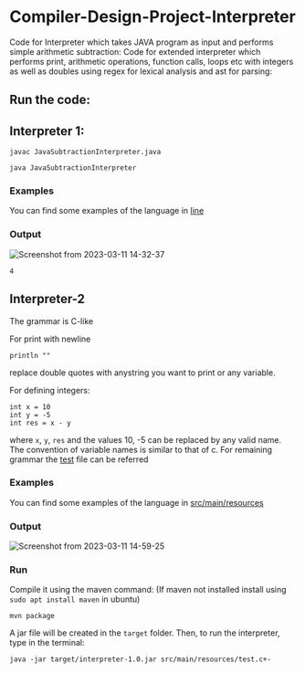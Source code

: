 # Compiler-Design-Project-Interpreter

Code for Interpreter which takes JAVA program as input and performs simple arithmetic subtraction: 
Code for extended interpreter which performs print, arithmetic operations, function calls, loops etc with integers as well as doubles using regex for lexical analysis and ast for parsing: 

## Run the code:
## Interpreter 1:
```
javac JavaSubtractionInterpreter.java
```
```
java JavaSubtractionInterpreter
```
### Examples 
You can find some examples of the language in [line](https://github.com/Richa-iitr/Compiler-Design-Project-Interpreter/blob/main/JavaSubtractionInterpreter.java#L485)

### Output
![Screenshot from 2023-03-11 14-32-37](https://user-images.githubusercontent.com/76250660/224476959-8994cc36-8097-4cfe-a569-a25be49822cf.png)

```
4
```

## Interpreter-2
The grammar is C-like

For print with newline
```
println ""
```
replace double quotes with anystring you want to print or any variable.

For defining integers:
```
int x = 10
int y = -5
int res = x - y
```
where `x`, `y`, `res` and the values 10, -5 can be replaced by any valid name. The convention of variable names is similar to that of c.
For remaining grammar the [test](https://github.com/Richa-iitr/Compiler-Design-Project-Interpreter/blob/main/dummy-language-interpreter-in-java/src/main/resources/test.c%2B-) file can be referred 
### Examples 
You can find some examples of the language in [src/main/resources](https://github.com/Richa-iitr/Compiler-Design-Project-Interpreter/blob/main/dummy-language-interpreter-in-java/src/main/resources/test.c%2B-)

### Output
![Screenshot from 2023-03-11 14-59-25](https://user-images.githubusercontent.com/76250660/224476950-024cb023-3a64-4777-a5d5-b1ec325dcc28.png)


### Run
Compile it using the maven command: (If maven not installed install using `sudo apt install maven` in ubuntu)
```
mvn package
```
A jar file will be created in the `target` folder. Then, to run the interpreter, type in the terminal:
```
java -jar target/interpreter-1.0.jar src/main/resources/test.c+-
``` 
